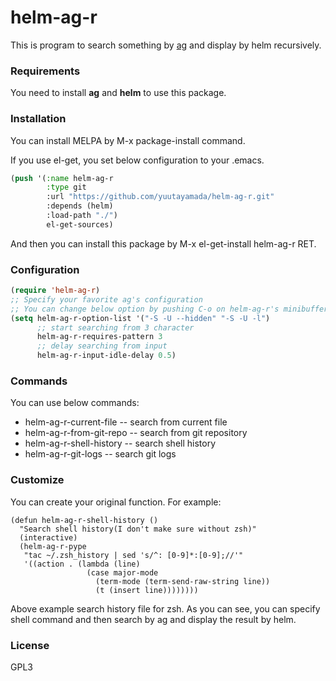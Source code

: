 # helm-ag-r

This is program to search something by [ag](https://github.com/ggreer/the_silver_searcher) and display by helm recursively.

### Requirements
You need to install **ag** and **helm** to use this package.

### Installation
You can install MELPA by M-x package-install command.

If you use el-get, you set below configuration to your .emacs.

```lisp
(push '(:name helm-ag-r
        :type git
        :url "https://github.com/yuutayamada/helm-ag-r.git"
        :depends (helm)
        :load-path "./")
        el-get-sources)
```

And then you can install this package by M-x el-get-install helm-ag-r RET.

### Configuration

```lisp
(require 'helm-ag-r)
;; Specify your favorite ag's configuration
;; You can change below option by pushing C-o on helm-ag-r's minibuffer.
(setq helm-ag-r-option-list '("-S -U --hidden" "-S -U -l")
      ;; start searching from 3 character
      helm-ag-r-requires-pattern 3
      ;; delay searching from input
      helm-ag-r-input-idle-delay 0.5)
```

### Commands
You can use below commands:
* helm-ag-r-current-file -- search from current file
* helm-ag-r-from-git-repo -- search from git repository
* helm-ag-r-shell-history -- search shell history
* helm-ag-r-git-logs -- search git logs

### Customize
You can create your original function. For example:

    (defun helm-ag-r-shell-history ()
      "Search shell history(I don't make sure without zsh)"
      (interactive)
      (helm-ag-r-pype
       "tac ~/.zsh_history | sed 's/^: [0-9]*:[0-9];//'"
       '((action . (lambda (line)
                     (case major-mode
                       (term-mode (term-send-raw-string line))
                       (t (insert line))))))))

Above example search history file for zsh. As you can see, you can specify shell command and then search by ag and display the result by helm.

### License
GPL3
